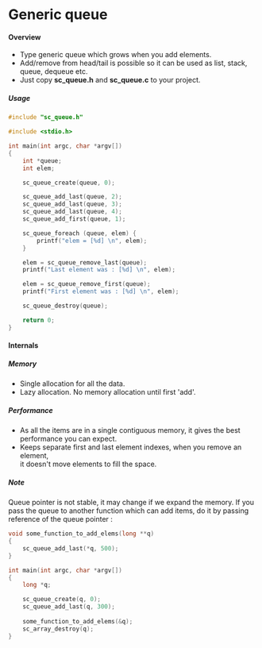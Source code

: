 # Generic queue

#### Overview

- Type generic queue which grows when you add elements.
- Add/remove from head/tail is possible so it can be used as list, stack,  
  queue, dequeue etc.
- Just copy <b>sc_queue.h</b> and <b>sc_queue.c</b> to your project.


##### Usage


```c
#include "sc_queue.h"

#include <stdio.h>

int main(int argc, char *argv[])
{
    int *queue;
    int elem;

    sc_queue_create(queue, 0);

    sc_queue_add_last(queue, 2);
    sc_queue_add_last(queue, 3);
    sc_queue_add_last(queue, 4);
    sc_queue_add_first(queue, 1);

    sc_queue_foreach (queue, elem) {
        printf("elem = [%d] \n", elem);
    }

    elem = sc_queue_remove_last(queue);
    printf("Last element was : [%d] \n", elem);

    elem = sc_queue_remove_first(queue);
    printf("First element was : [%d] \n", elem);

    sc_queue_destroy(queue);

    return 0;
}
```
#### Internals

##### Memory
- Single allocation for all the data.
- Lazy allocation. No memory allocation until first 'add'. 

##### Performance
- As all the items are in a single contiguous memory, it gives the best  
performance you can expect.  
- Keeps separate first and last element indexes, when you remove an element,   
  it doesn't move elements to fill the space. 

##### Note

Queue pointer is not stable, it may change if we expand the memory. If you  
pass the queue to another function which can add items, do it by passing  
reference of the queue pointer :

```c
void some_function_to_add_elems(long **q)
{
    sc_queue_add_last(*q, 500);
}

int main(int argc, char *argv[])
{
    long *q;

    sc_queue_create(q, 0);
    sc_queue_add_last(q, 300);
    
    some_function_to_add_elems(&q);
    sc_array_destroy(q);
}

```